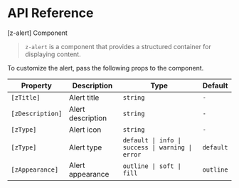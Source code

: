 # API Reference

[z-alert] Component

> `z-alert` is a component that provides a structured container for displaying content.

To customize the alert, pass the following props to the component.

| Property         | Description       | Type                                             | Default   |
| ---------------- | ----------------- | ------------------------------------------------ | --------- |
| `[zTitle]`       | Alert title       | `string`                                         | `-`       |
| `[zDescription]` | Alert description | `string`                                         | `-`       |
| `[zType]`        | Alert icon        | `string`                                         | `-`       |
| `[zType]`        | Alert type        | `default \| info \| success \| warning \| error` | `default` |
| `[zAppearance]`  | Alert appearance  | `outline \| soft \| fill`                        | `outline` |

